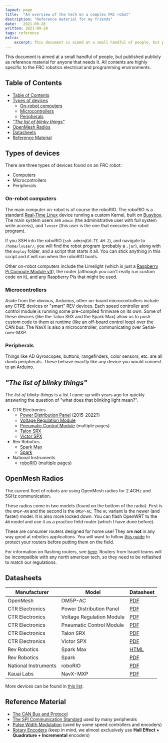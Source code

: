 ```yaml
---
layout: page
title:  "An overview of the tech on a complex FRC robot"
description: "Reference material for my friends"
date:   2021-09-28
written: 2021-09-28
tags: reference
extra:
    excerpt: This document is aimed at a small handful of people, but published publicly as reference material for anyone that needs it. All contents are highly specific to the FRC robotics electrical and programming environments.
---
```


This document is aimed at a small handful of people, but published publicly as reference material for anyone that needs it. All contents are highly specific to the FRC robotics electrical and programming environments.

## Table of Contents

- [Table of Contents](#table-of-contents)
- [Types of devices](#types-of-devices)
  - [On-robot computers](#on-robot-computers)
  - [Microcontrollers](#microcontrollers)
  - [Peripherals](#peripherals)
- [*"The list of blinky things"*](#the-list-of-blinky-things)
- [OpenMesh Radios](#openmesh-radios)
- [Datasheets](#datasheets)
- [Reference Material](#reference-material)

## Types of devices

There are three types of devices found on an FRC robot:

- Computers
- Microcontrollers
- Peripherals

### On-robot computers

The main computer on-robot is of course the roboRIO. The roboRIO is a standard [Real-Time Linux](https://www.linuxfoundation.org/blog/intro-to-real-time-linux-for-embedded-developers/) device running a custom Kernel, built on [Busybox](https://en.wikipedia.org/wiki/BusyBox). The main system users are `admin` (the administrative user with full system write access), and `lvuser` (this user is the one that executes the robot program).

If you SSH into the roboRIO (`ssh admin@10.TE.AM.2`), and navigate to `/home/lvuser/`, you will find the robot program (probably a `.jar`), along with the `deploy` folder, and a script that starts it all. You can stick anything in this script and it will run when the roboRIO boots.

Other on-robot computers include the Limelight (which is just a [Raspberry Pi Compute Module v3](https://www.raspberrypi.org/products/compute-module-3-plus/)), the router (although you can't really run custom code on it), and any Raspberry Pis that might be used.

### Microcontrollers

Aside from the obvious, Arduinos, other on-board microcontrollers include any CTRE devices or "smart" REV devices. Each speed controller and control module is running some pre-compiled firmware on its own. Some of these devices (like the Talon SRX and the Spark Max) allow us to push custom code to them at runtime (like an off-board control loop) over the CAN bus. The NavX is also a microcontroller, communicating over Serial-over-MXP.

### Peripherals

Things like AD Gyroscopes, buttons, rangefinders, color sensors, etc. are all dumb peripherals. These behave exactly like any device you would connect to an Arduino.

## *"The list of blinky things"*

The *list of blinky things* is a list I came up with years ago for quickly answering the question of "what does that blinking light mean?".

- CTR Electronics
  - [Power Distribution Panel](https://www.ctr-electronics.com/downloads/pdf/PDP%20User's%20Guide.pdf#%5B%7B%22num%22%3A60%2C%22gen%22%3A0%7D%2C%7B%22name%22%3A%22XYZ%22%7D%2C69%2C696%2C0%5D) (2015-2022?)
  - [Voltage Regulation Module](https://www.ctr-electronics.com/VRM%20User's%20Guide.pdf#%5B%7B%22num%22%3A28%2C%22gen%22%3A0%7D%2C%7B%22name%22%3A%22XYZ%22%7D%2C69%2C696%2C0%5D)
  - [Pneumatic Control Module](https://www.ctr-electronics.com/downloads/pdf/PCM%20User's%20Guide.pdf#%5B%7B%22num%22%3A51%2C%22gen%22%3A0%7D%2C%7B%22name%22%3A%22XYZ%22%7D%2C69%2C720%2C0%5D) (multiple pages)
  - [Talon SRX](http://www.ctr-electronics.com/Talon%20SRX%20User's%20Guide.pdf#%5B%7B%22num%22%3A93%2C%22gen%22%3A0%7D%2C%7B%22name%22%3A%22XYZ%22%7D%2C33%2C705%2C0%5D)
  - [Victor SPX](http://www.ctr-electronics.com/downloads/pdf/Victor%20SPX%20User's%20Guide.pdf#page=11&zoom=auto,-207,705)
- Rev Robotics
  - [Spark Max](https://docs.revrobotics.com/sparkmax/status-led)
  - [Spark](https://www.revrobotics.com/content/docs/REV-11-1200-UM.pdf#page=14&zoom=auto,2,756)
- National Instruments
  - [roboRIO](https://www.ni.com/pdf/manuals/374474a.pdf#G45855) (multiple pages)


## OpenMesh Radios

The current fleet of robots are using OpenMesh radios for 2.4GHz and 5GHz communication. 

These radios come in two models (found on the bottom of the radio). First is the `OM5P-AN` and the second is the `OM5P-AC`. The `AC` variant is the newer (and faster) model. It is also more locked down. You can flash OpenWRT to the `AN` model and use it as a practice field router (which I have done before).

These are consumer routers designed for home use! They are **not** in any way good at robotics applications. You will want to follow [this guide](https://docs.wpilib.org/en/stable/docs/networking/networking-introduction/om5p-ac-radio-modification.html) to protect your routers before putting them on the field.

For information on flashing routers, see [here](https://docs.wpilib.org/en/stable/docs/zero-to-robot/step-3/radio-programming.html#programming-your-radio). Routers from Israeli teams will be incompatible with any north american tech, so they need to be reflashed to match our regulations.

## Datasheets

| Manufacturer         | Model                     | Datasheet                                                                                                                    |
|----------------------|---------------------------|------------------------------------------------------------------------------------------------------------------------------|
| OpenMesh             | OM5P-AC                   | [PDF](https://www.openmesh.com/resource-downloads/OM-Series-Datasheet.pdf)                                                   |
| CTR Electronics      | Power Distribution Panel  | [PDF](https://www.ctr-electronics.com/downloads/pdf/PDP%20User's%20Guide.pdf)                                                |
| CTR Electronics      | Voltage Regulation Module | [PDF](https://www.ctr-electronics.com/VRM%20User's%20Guide.pdf)                                                              |
| CTR Electronics      | Pneumatic Control Module  | [PDF](https://www.ctr-electronics.com/downloads/pdf/PCM%20User's%20Guide.pdf)                                                |
| CTR Electronics      | Talon SRX                 | [PDF](https://www.ctr-electronics.com/Talon%20SRX%20User's%20Guide.pdf)                                                      |
| CTR Electronics      | Victor SPX                | [PDF](https://www.ctr-electronics.com/downloads/pdf/Victor%20SPX%20User's%20Guide.pdf)                                       |
| Rev Robotics         | Spark Max                 | [HTML](https://docs.revrobotics.com/sparkmax/status-led)                                                                     |
| Rev Robotics         | Spark                     | [PDF](https://www.revrobotics.com/content/docs/REV-11-1200-UM.pdf)                                                           |
| National Instruments | roboRIO                   | [PDF](https://www.ni.com/pdf/manuals/374474a.pdf)                                                                            |
| Kauai Labs           | NavX-MXP                  | [PDF](https://pdocs.kauailabs.com/navx-mxp/wp-content/uploads/2020/09/navx2-mxp_robotics_navigation_sensor_user_guide-8.pdf) |

More devices can be found in [this list](https://docs.wpilib.org/en/stable/docs/controls-overviews/control-system-hardware.html).

## Reference Material

- [The CAN Bus and Protocol](https://en.wikipedia.org/wiki/CAN_bus)
- [The SPI Communication Standard](https://en.wikipedia.org/wiki/Serial_Peripheral_Interface) used by many peripherals
- [Pulse Width Modulation](https://en.wikipedia.org/wiki/Pulse-width_modulation) (used by some speed controllers and encoders)
- [Rotary Encoders](https://en.wikipedia.org/wiki/Rotary_encoder) (keep in mind, we almost exclusively use **Hall Effect + Quadrature + Incremental** encoders)